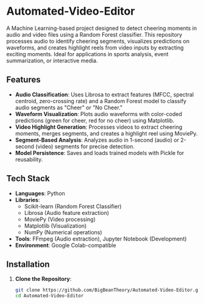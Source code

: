 # Automated-Video-Editor

A Machine Learning-based project designed to detect cheering moments in audio and video files using a Random Forest classifier. This repository processes audio to identify cheering segments, visualizes predictions on waveforms, and creates highlight reels from video inputs by extracting exciting moments. Ideal for applications in sports analysis, event summarization, or interactive media.

## Features
- **Audio Classification**: Uses Librosa to extract features (MFCC, spectral centroid, zero-crossing rate) and a Random Forest model to classify audio segments as "Cheer" or "No Cheer."
- **Waveform Visualization**: Plots audio waveforms with color-coded predictions (green for cheer, red for no cheer) using Matplotlib.
- **Video Highlight Generation**: Processes videos to extract cheering moments, merges segments, and creates a highlight reel using MoviePy.
- **Segment-Based Analysis**: Analyzes audio in 1-second (audio) or 2-second (video) segments for precise detection.
- **Model Persistence**: Saves and loads trained models with Pickle for reusability.

## Tech Stack
- **Languages**: Python
- **Libraries**: 
  - Scikit-learn (Random Forest Classifier)
  - Librosa (Audio feature extraction)
  - MoviePy (Video processing)
  - Matplotlib (Visualization)
  - NumPy (Numerical operations)
- **Tools**: FFmpeg (Audio extraction), Jupyter Notebook (Development)
- **Environment**: Google Colab-compatible

## Installation

1. **Clone the Repository**:
   ```bash
   git clone https://github.com/BigBeanTheory/Automated-Video-Editor.git
   cd Automated-Video-Editor
